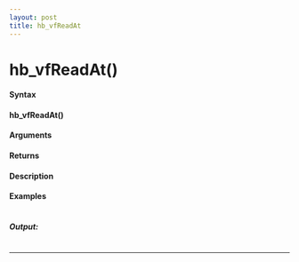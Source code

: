 ```yaml
---
layout: post
title: hb_vfReadAt
---
```


# hb_vfReadAt()


#### Syntax

#### hb_vfReadAt()

#### Arguments

#### Returns

#### Description

#### Examples

```

```

##### Output:

```

```

---